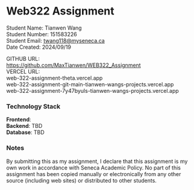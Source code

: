 # Web322 Assignment

Student Name: Tianwen Wang\
Student Number: 151583226\
Student Email: twang118@myseneca.ca\
Date Created: 2024/09/19

GITHUB URL:\
 https://github.com/MaxTianwen/WEB322_Assignment
</br>VERCEL URL:\
 web-322-assignment-theta.vercel.app\
 web-322-assignment-git-main-tianwen-wangs-projects.vercel.app\
 web-322-assignment-7y47byuls-tianwen-wangs-projects.vercel.app

### Technology Stack

**Frontend**:  
**Backend**: TBD  
**Database**: TBD

### Notes

By submitting this as my assignment, I declare that this assignment is my own work in accordance with Seneca Academic Policy. No part of this assignment has been copied manually or electronically from any other source (including web sites) or distributed to other students.
